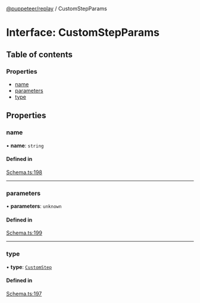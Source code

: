 [@puppeteer/replay](../README.md) / CustomStepParams

# Interface: CustomStepParams

## Table of contents

### Properties

- [name](CustomStepParams.md#name)
- [parameters](CustomStepParams.md#parameters)
- [type](CustomStepParams.md#type)

## Properties

### name

• **name**: `string`

#### Defined in

[Schema.ts:198](https://github.com/puppeteer/replay/blob/main/src/Schema.ts#L198)

---

### parameters

• **parameters**: `unknown`

#### Defined in

[Schema.ts:199](https://github.com/puppeteer/replay/blob/main/src/Schema.ts#L199)

---

### type

• **type**: [`CustomStep`](../enums/Schema.StepType.md#customstep)

#### Defined in

[Schema.ts:197](https://github.com/puppeteer/replay/blob/main/src/Schema.ts#L197)

